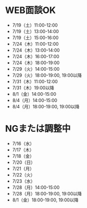 # WEB面談OK
- 7/19（土）11:00-12:00
- 7/19（土）13:00-14:00
- 7/19（土）15:00-16:00
- 7/24（木）11:00-12:00
- 7/24（木）13:00-14:00
- 7/24（木）16:00-17:00
- 7/24（木）18:00-19:00
- 7/29（火）14:00-15:00
- 7/29（火）18:00-19:00, 19:00以降
- 7/31（木）11:00-12:00
- 7/31（木）19:00以降
- 8/1（金）14:00-15:00
- 8/4（月）14:00-15:00
- 8/4（月）18:00-19:00, 19:00以降

# NGまたは調整中
- 7/16（水）
- 7/17（木）
- 7/18（金）
- 7/20（日）
- 7/21（月）
- 7/22（火）
- 7/23（水）
- 7/28（月）14:00-15:00
- 7/28（月）18:00-19:00, 19:00以降
- 8/1（金）18:00-19:00, 19:00以降

